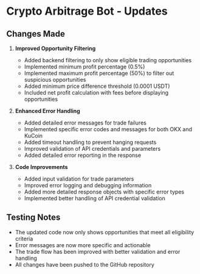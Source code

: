 # Crypto Arbitrage Bot - Updates

## Changes Made

1. **Improved Opportunity Filtering**
   - Added backend filtering to only show eligible trading opportunities
   - Implemented minimum profit percentage (0.5%)
   - Implemented maximum profit percentage (50%) to filter out suspicious opportunities
   - Added minimum price difference threshold (0.0001 USDT)
   - Included net profit calculation with fees before displaying opportunities

2. **Enhanced Error Handling**
   - Added detailed error messages for trade failures
   - Implemented specific error codes and messages for both OKX and KuCoin
   - Added timeout handling to prevent hanging requests
   - Improved validation of API credentials and parameters
   - Added detailed error reporting in the response

3. **Code Improvements**
   - Added input validation for trade parameters
   - Improved error logging and debugging information
   - Added more detailed response objects with specific error types
   - Implemented better handling of API credential validation

## Testing Notes

- The updated code now only shows opportunities that meet all eligibility criteria
- Error messages are now more specific and actionable
- The trade flow has been improved with better validation and error handling
- All changes have been pushed to the GitHub repository
